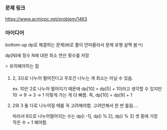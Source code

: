 ### 문제 링크

https://www.acmicpc.net/problem/1463


### 아이디어

bottom-up dp로 해결하는 문제(바로 풀이 안떠올라서 문제 유형 살짝 봄ㅋ)

dp[N]에 정수 N에 대한 최소 연산 횟수를 저장

⭐ 유의해야하는 점

1.  2, 3으로 나누어 떨어진다고 무조건 나누는 게 최소는 아닐 수 있음. 
    
    ex. 10은 2로 나누어 떨어지기 때문에 dp[10] = dp[5] + 1이라고 생각할 수 있지만 10 → 9 → 3 → 1 이렇게 가는 게 더 빠름. 즉, dp[10] = dp[9] + 1
    
2.  2와 3 둘 다로 나누어질 때를 꼭 고려해야함. 고려안해서 한 번 틀림….
    
    따라서 6으로 나누어떨어지는 수는 dp[i -1], dp[i % 2], dp[i % 3] 셋 중에 가장 작은 수 + 1 해야함.
